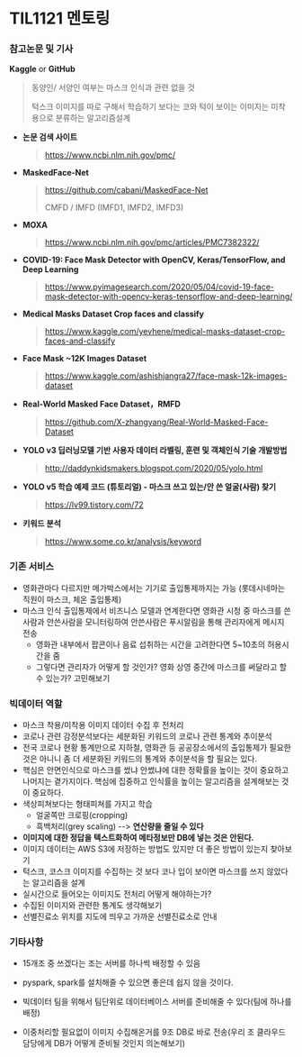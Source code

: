 # TIL1121 멘토링

### 참고논문 및 기사

**Kaggle** or **GitHub**

> 동양인/ 서양인 여부는 마스크 인식과 관련 없을 것
>
> 턱스크 이미지를 따로 구해서 학습하기 보다는 코와 턱이 보이는 이미지는 미착용으로 분류하는 알고리즘설계

- **논문 검색 사이트**

  > https://www.ncbi.nlm.nih.gov/pmc/

- **MaskedFace-Net**

  > https://github.com/cabani/MaskedFace-Net
  >
  > CMFD / IMFD (IMFD1, IMFD2, IMFD3)

- **MOXA**

  > https://www.ncbi.nlm.nih.gov/pmc/articles/PMC7382322/

- **COVID-19: Face Mask Detector with OpenCV, Keras/TensorFlow, and Deep Learning**

  > https://www.pyimagesearch.com/2020/05/04/covid-19-face-mask-detector-with-opencv-keras-tensorflow-and-deep-learning/

- **Medical Masks Dataset Crop faces and classify**

  > https://www.kaggle.com/yevhene/medical-masks-dataset-crop-faces-and-classify

- **Face Mask ~12K Images Dataset**

  > https://www.kaggle.com/ashishjangra27/face-mask-12k-images-dataset

- **Real-World Masked Face Dataset，RMFD**

  > https://github.com/X-zhangyang/Real-World-Masked-Face-Dataset

- **YOLO v3 딥러닝모델 기반 사용자 데이터 라벨링, 훈련 및 객체인식 기술 개발방법**

  > http://daddynkidsmakers.blogspot.com/2020/05/yolo.html

- **YOLO v5 학습 예제 코드 (튜토리얼) - 마스크 쓰고 있는/안 쓴 얼굴(사람) 찾기**

  > https://lv99.tistory.com/72


- **키워드 분석**

  > https://www.some.co.kr/analysis/keyword



### 기존 서비스

- 영화관마다 다르지만 메가박스에서는 기기로 출입통제까지는 가능 (롯데시네마는 직원이 마스크, 체온 출입통제)
- 마스크 인식 출입통제에서 비즈니스 모델과 연계한다면 영화관 시청 중 마스크를 쓴사람과 안쓴사람을 모니터링하여 안쓴사람은 푸시알림을 통해 관리자에게 메시지 전송
  - 영화관 내부에서 팝콘이나 음료 섭취하는 시간을 고려한다면 5~10초의 허용시간을 줌
  - 그렇다면 관리자가 어떻게 할 것인가? 영화 상영 중간에 마스크를 써달라고 할 수 있는가? 고민해보기



### 빅데이터 역할

- 마스크 착용/미착용 이미지 데이터 수집 후 전처리
- 코로나 관련 감정분석보다는 세분화된 키워드의 코로나 관련 통계와 추이분석
- 전국 코로나 현황 통계만으로 지하철, 영화관 등 공공장소에서의 출입통제가 필요한 것은 아니니 좀 더 세분화된 키워드의 통계와 추이분석을 할 필요는 있다.
- 핵심은 안면인식으로 마스크를 썼냐 안썼냐에 대한 정확률을 높이는 것이 중요하고 나머지는 곁가지이다. 핵심에 집중하고 인식률을 높이는 알고리즘을 설계해보는 것이 중요하다.
- 색상피쳐보다는 형태피쳐를 가지고 학습
  - 얼굴쪽만 크로핑(cropping)
  - 흑백처리(grey scaling) --> **연산량을 줄일 수 있다**
- **이미지에 대한 정답을 텍스트화하여 메타정보만 DB에 넣는 것은 안된다.**
- 이미지 데이터는 AWS S3에 저장하는 방법도 있지만 더 좋은 방법이 있는지 찾아보기
- 턱스크, 코스크 이미지를 수집하는 것 보다 코나 입이 보이면 마스크를 쓰지 않았다는 알고리즘을 설계
- 실시간으로 들어오는 이미지도 전처리 어떻게 해야하는가?
- 수집된 이미지와 관련한 통계도 생각해보기
- 선별진료소 위치를 지도에 띄우고 가까운 선별진료소로 안내



### 기타사항

- 15개조 중 쓰겠다는 조는 서버를 하나씩 배정할 수 있음

- pyspark, spark를 설치해줄 수 있으면 좋은데 쉽지 않을 것이다.
- 빅데이터 팀을 위해서 팀단위로 데이터베이스 서버를 준비해줄 수 있다(팀에 하나를 배정)
- 이중처리할 필요없이 이미지 수집해온거를 9조 DB로 바로 전송(우리 조 클라우드 담당에게 DB가 어떻게 준비될 것인지 의논해보기)